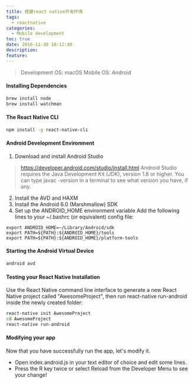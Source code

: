 ```yaml
---
title: 搭建react native开发环境
tags:
  - reactnative
categories:
  - Mobile development
toc: true
date: 2016-11-30 10:12:40
description: 
feature:
---
```


>Development OS: macOS 
Mobile OS: Android

#### Installing Dependencies 
``` bash
brew install node
brew install watchman
```

#### The React Native CLI 
``` bash
npm install -g react-native-cli
```
<!-- more -->
#### Android Development Environment 
1. Download and install Android Studio 
>https://developer.android.com/studio/install.html
Android Studio requires the Java Development Kit (JDK), version 1.8 or higher. You can type javac -version in a terminal to see what version you have, if any.

2. Install the AVD and HAXM 
3. Install the Android 6.0 (Marshmallow) SDK 
4. Set up the ANDROID_HOME environment variable 
Add the following lines to your ~/.bashrc (or equivalent) config file:
```
export ANDROID_HOME=~/Library/Android/sdk
export PATH=${PATH}:${ANDROID_HOME}/tools
export PATH=${PATH}:${ANDROID_HOME}/platform-tools
```

#### Starting the Android Virtual Device 
``` bash
android avd
```

#### Testing your React Native Installation 
Use the React Native command line interface to generate a new React Native project called "AwesomeProject", then run react-native run-android inside the newly created folder:
``` bash
react-native init AwesomeProject
cd AwesomeProject
react-native run-android
```

#### Modifying your app 
Now that you have successfully run the app, let's modify it.

* Open index.android.js in your text editor of choice and edit some lines.
* Press the R key twice or select Reload from the Developer Menu to see your change!